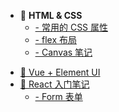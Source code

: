 
<!-- - **TypeScript** -->
- 📙 **HTML & CSS**
  - [- 常用的 CSS 属性](web/css)
  - [- flex 布局](web/flex)
  - [- Canvas 笔记](web/canvas)
<!-- - [📒 JavaScript](js) -->
- [📗 Vue + Element UI](elementUI)
- [📘 React 入门笔记](react/index)
  - [- Form 表单](react/antd-form)
<!-- - [📙 ]() -->
<!-- - [📕 ]() -->
<!-- - [📒 ]() -->
<!-- 📔📒 -->

<!-- - [aaa](canvas/index) -->
